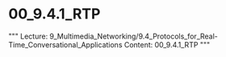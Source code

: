 # 00_9.4.1_RTP

"""
Lecture: 9_Multimedia_Networking/9.4_Protocols_for_Real-Time_Conversational_Applications
Content: 00_9.4.1_RTP
"""

